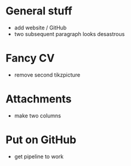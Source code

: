 # General stuff

+ add website / GitHub
+ two subsequent paragraph looks desastrous

# Fancy CV

+ remove second tikzpicture

# Attachments

+ make two columns

# Put on GitHub

+ get pipeline to work
